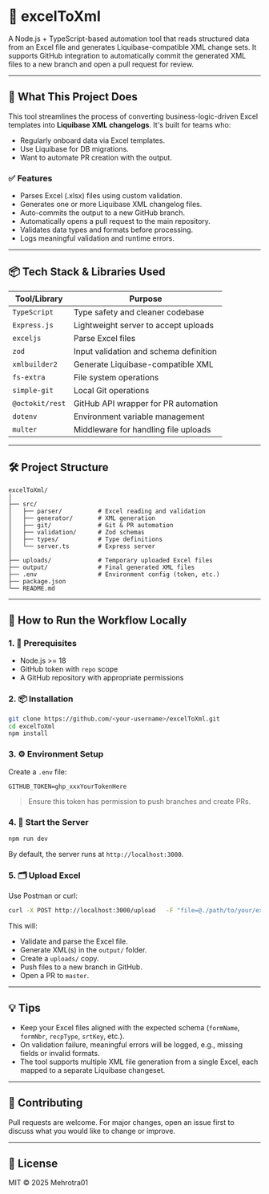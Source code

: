 # 🧾 excelToXml

A Node.js + TypeScript-based automation tool that reads structured data from an Excel file and generates Liquibase-compatible XML change sets. It supports GitHub integration to automatically commit the generated XML files to a new branch and open a pull request for review.

---

## 🚀 What This Project Does

This tool streamlines the process of converting business-logic-driven Excel templates into **Liquibase XML changelogs**. It's built for teams who:

- Regularly onboard data via Excel templates.
- Use Liquibase for DB migrations.
- Want to automate PR creation with the output.

### ✅ Features

- Parses Excel (.xlsx) files using custom validation.
- Generates one or more Liquibase XML changelog files.
- Auto-commits the output to a new GitHub branch.
- Automatically opens a pull request to the main repository.
- Validates data types and formats before processing.
- Logs meaningful validation and runtime errors.

---

## 📦 Tech Stack & Libraries Used

| Tool/Library         | Purpose                                |
|----------------------|----------------------------------------|
| `TypeScript`         | Type safety and cleaner codebase       |
| `Express.js`         | Lightweight server to accept uploads   |
| `exceljs`            | Parse Excel files                      |
| `zod`                | Input validation and schema definition |
| `xmlbuilder2`        | Generate Liquibase-compatible XML      |
| `fs-extra`           | File system operations                 |
| `simple-git`         | Local Git operations                   |
| `@octokit/rest`      | GitHub API wrapper for PR automation   |
| `dotenv`             | Environment variable management        |
| `multer`             | Middleware for handling file uploads   |

---

## 🛠️ Project Structure

```
excelToXml/
│
├── src/
│   ├── parser/          # Excel reading and validation
│   ├── generator/       # XML generation
│   ├── git/             # Git & PR automation
│   ├── validation/      # Zod schemas
│   ├── types/           # Type definitions
│   └── server.ts        # Express server
│
├── uploads/             # Temporary uploaded Excel files
├── output/              # Final generated XML files
├── .env                 # Environment config (token, etc.)
├── package.json
└── README.md
```

---

## 🧪 How to Run the Workflow Locally

### 1. 🧰 Prerequisites

- Node.js >= 18
- GitHub token with `repo` scope
- A GitHub repository with appropriate permissions

### 2. 📦 Installation

```bash
git clone https://github.com/<your-username>/excelToXml.git
cd excelToXml
npm install
```

### 3. ⚙️ Environment Setup

Create a `.env` file:

```env
GITHUB_TOKEN=ghp_xxxYourTokenHere
```

> Ensure this token has permission to push branches and create PRs.

### 4. 🚀 Start the Server

```bash
npm run dev
```

By default, the server runs at `http://localhost:3000`.

### 5. 🗂️ Upload Excel

Use Postman or curl:

```bash
curl -X POST http://localhost:3000/upload   -F "file=@./path/to/your/excel-file.xlsx"
```

This will:

- Validate and parse the Excel file.
- Generate XML(s) in the `output/` folder.
- Create a `uploads/` copy.
- Push files to a new branch in GitHub.
- Open a PR to `master`.

---

## 💡 Tips

- Keep your Excel files aligned with the expected schema (`formName`, `formNbr`, `recpType`, `srtKey`, etc.).
- On validation failure, meaningful errors will be logged, e.g., missing fields or invalid formats.
- The tool supports multiple XML file generation from a single Excel, each mapped to a separate Liquibase changeset.

---

## 🤝 Contributing

Pull requests are welcome. For major changes, open an issue first to discuss what you would like to change or improve.

---

## 📄 License

MIT © 2025 Mehrotra01
